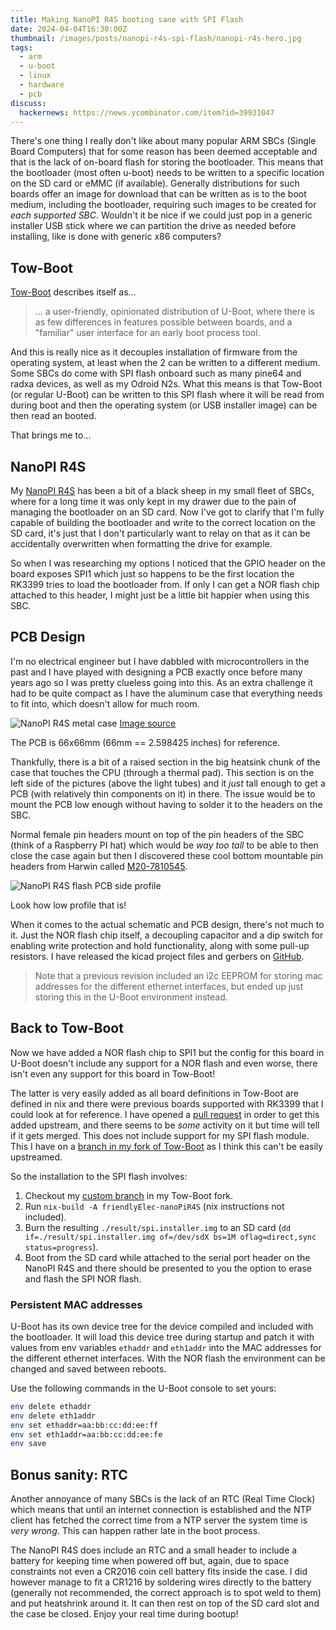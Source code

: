 ```yaml
---
title: Making NanoPI R4S booting sane with SPI Flash
date: 2024-04-04T16:30:00Z
thumbnail: /images/posts/nanopi-r4s-spi-flash/nanopi-r4s-hero.jpg
tags:
  - arm
  - u-boot
  - linux
  - hardware
  - pcb
discuss:
  hackernews: https://news.ycombinator.com/item?id=39931047
---
```


There's one thing I really don't like about many popular ARM SBCs (Single Board Computers) that for some reason has been deemed acceptable and that is the lack of on-board flash for storing the bootloader. This means that the bootloader (most often u-boot) needs to be written to a specific location on the SD card or eMMC (if available). Generally distributions for such boards offer an image for download that can be written as is to the boot medium, including the bootloader, requiring such images to be created for _each supported SBC_. Wouldn't it be nice if we could just pop in a generic installer USB stick where we can partition the drive as needed before installing, like is done with generic x86 computers?

<!--more-->

## Tow-Boot

[Tow-Boot](https://tow-boot.org/) describes itself as...

> ... a user-friendly, opinionated distribution of U-Boot, where there is as few differences in features possible between boards, and a "familiar" user interface for an early boot process tool.

And this is really nice as it decouples installation of firmware from the operating system, at least when the 2 can be written to a different medium. Some SBCs do come with SPI flash onboard such as many pine64 and radxa devices, as well as my Odroid N2s. What this means is that Tow-Boot (or regular U-Boot) can be written to this SPI flash where it will be read from during boot and then the operating system (or USB installer image) can be then read an booted.

That brings me to...

## NanoPI R4S

My [NanoPI R4S](https://www.friendlyelec.com/index.php?route=product/product&product_id=284) has been a bit of a black sheep in my small fleet of SBCs, where for a long time it was only kept in my drawer due to the pain of managing the bootloader on an SD card. Now I've got to clarify that I'm fully capable of building the bootloader and write to the correct location on the SD card, it's just that I don't particularly want to relay on that as it can be accidentally overwritten when formatting the drive for example.

So when I was researching my options I noticed that the GPIO header on the board exposes SPI1 which just so happens to be the first location the RK3399 tries to load the bootloader from. If only I can get a NOR flash chip attached to this header, I might just be a little bit happier when using this SBC.

## PCB Design

I'm no electrical engineer but I have dabbled with microcontrollers in the past and I have played with designing a PCB exactly once before many years ago so I was pretty clueless going into this. As an extra challenge it had to be quite compact as I have the aluminum case that everything needs to fit into, which doesn't allow for much room.

![NanoPI R4S metal case](/images/posts/nanopi-r4s-spi-flash/nanopi-r4s-case.jpg)
[Image source](https://www.friendlyelec.com/index.php?route=product/product&product_id=284)

The PCB is 66x66mm (66mm == 2.598425 inches) for reference.

Thankfully, there is a bit of a raised section in the big heatsink chunk of the case that touches the CPU (through a thermal pad). This section is on the left side of the pictures (above the light tubes) and it _just_ tall enough to get a PCB (with relatively thin components on it) in there. The issue would be to mount the PCB low enough without having to solder it to the headers on the SBC.

Normal female pin headers mount on top of the pin headers of the SBC (think of a Raspberry PI hat) which would be _way too tall_ to be able to then close the case again but then I discovered these cool bottom mountable pin headers from Harwin called [M20-7810545](https://www.harwin.com/products/M20-7810545/).

![NanoPI R4S flash PCB side profile](/images/posts/nanopi-r4s-spi-flash/nanopi-r4s-flash-board-profile.jpg)

Look how low profile that is!

When it comes to the actual schematic and PCB design, there's not much to it. Just the NOR flash chip itself, a decoupling capacitor and a dip switch for enabling write protection and hold functionality, along with some pull-up resistors. I have released the kicad project files and gerbers on [GitHub](https://github.com/arnarg/nanopi-r4s-spi-flash-board/).

> Note that a previous revision included an i2c EEPROM for storing mac addresses for the different ethernet interfaces, but ended up just storing this in the U-Boot environment instead.

## Back to Tow-Boot

Now we have added a NOR flash chip to SPI1 but the config for this board in U-Boot doesn't include any support for a NOR flash and even worse, there isn't even any support for this board in Tow-Boot!

The latter is very easily added as all board definitions in Tow-Boot are defined in nix and there were previous boards supported with RK3399 that I could look at for reference. I have opened a [pull request](https://github.com/Tow-Boot/Tow-Boot/pull/296) in order to get this added upstream, and there seems to be _some_ activity on it but time will tell if it gets merged. This does not include support for my SPI flash module. This I have on a [branch in my fork of Tow-Boot](https://github.com/arnarg/Tow-Boot/tree/board/nanopi-r4s-spi) as I think this can't be easily upstreamed.

So the installation to the SPI flash involves:

1. Checkout my [custom branch](https://github.com/arnarg/Tow-Boot/tree/board/nanopi-r4s-spi) in my Tow-Boot fork.
2. Run `nix-build -A friendlyElec-nanoPiR4S` (nix instructions not included).
3. Burn the resulting `./result/spi.installer.img` to an SD card (`dd if=./result/spi.installer.img of=/dev/sdX bs=1M oflag=direct,sync status=progress`).
4. Boot from the SD card while attached to the serial port header on the NanoPI R4S and there should be presented to you the option to erase and flash the SPI NOR flash.

### Persistent MAC addresses

U-Boot has its own device tree for the device compiled and included with the bootloader. It will load this device tree during startup and patch it with values from env variables `ethaddr` and `eth1addr` into the MAC addresses for the different ethernet interfaces. With the NOR flash the environment can be changed and saved between reboots.

Use the following commands in the U-Boot console to set yours:

```sh
env delete ethaddr
env delete eth1addr
env set ethaddr=aa:bb:cc:dd:ee:ff
env set eth1addr=aa:bb:cc:dd:ee:fe
env save
```

## Bonus sanity: RTC

Another annoyance of many SBCs is the lack of an RTC (Real Time Clock) which means that until an internet connection is established and the NTP client has fetched the correct time from a NTP server the system time is _very wrong_. This can happen rather late in the boot process.

The NanoPI R4S does include an RTC and a small header to include a battery for keeping time when powered off but, again, due to space constraints not even a CR2016 coin cell battery fits inside the case. I did however manage to fit a CR1216 by soldering wires directly to the battery (generally not recommended, the correct approach is to spot weld to them) and put heatshrink around it. It can then rest on top of the SD card slot and the case be closed. Enjoy your real time during bootup!
